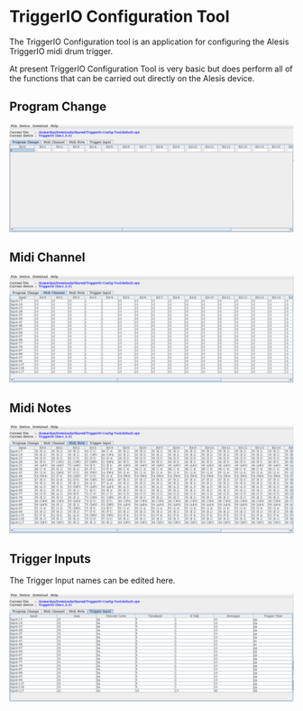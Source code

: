 # TriggerIO Configuration Tool
The TriggerIO Configuration tool is an application for configuring the Alesis TriggerIO midi drum trigger.

At present TriggerIO Configuration Tool is very basic but does perform all of the functions that can be carried out directly on the Alesis device.

## Program Change
![](./assets/program_1024.png)

## Midi Channel
![](./assets/channel_1024.png)

## Midi Notes
![](./assets/notes_1024.png)

## Trigger Inputs
The Trigger Input names can be edited here.

![](./assets/inputs_1024.png)
